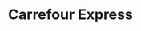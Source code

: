 ---
title: "Carrefour Express"
url: /madrid/carrefour-express-calle-puerto-serrano/
shop: Lebensmittel
---